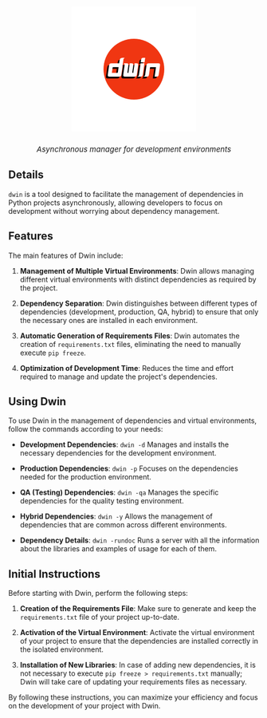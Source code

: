 <h1 align="center">
    <img alt="dwin Logo" width="250px" src="logo/dwin_logo.png"><br>
</h1>

<div align="center">
<i style="display: block; font-style: italic; font-size:15px;">Asynchronous manager for development environments</i>
</div>

## Details
`dwin` is a tool designed to facilitate the management of dependencies in Python projects asynchronously, allowing developers to focus on development without worrying about dependency management.

## Features

The main features of Dwin include:

1. **Management of Multiple Virtual Environments**: Dwin allows managing different virtual environments with distinct dependencies as required by the project.

2. **Dependency Separation**: Dwin distinguishes between different types of dependencies (development, production, QA, hybrid) to ensure that only the necessary ones are installed in each environment.

3. **Automatic Generation of Requirements Files**: Dwin automates the creation of `requirements.txt` files, eliminating the need to manually execute `pip freeze`.

4. **Optimization of Development Time**: Reduces the time and effort required to manage and update the project's dependencies.

## Using Dwin

To use Dwin in the management of dependencies and virtual environments, follow the commands according to your needs:

- **Development Dependencies**: `dwin -d`
  Manages and installs the necessary dependencies for the development environment.

- **Production Dependencies**: `dwin -p`
  Focuses on the dependencies needed for the production environment.

- **QA (Testing) Dependencies**: `dwin -qa`
  Manages the specific dependencies for the quality testing environment.

- **Hybrid Dependencies**: `dwin -y`
  Allows the management of dependencies that are common across different environments.

- **Dependency Details**: `dwin -rundoc`
   Runs a server with all the information about the libraries and examples of usage for each of them.

## Initial Instructions

Before starting with Dwin, perform the following steps:

1. **Creation of the Requirements File**: Make sure to generate and keep the `requirements.txt` file of your project up-to-date.

2. **Activation of the Virtual Environment**: Activate the virtual environment of your project to ensure that the dependencies are installed correctly in the isolated environment.

3. **Installation of New Libraries**: In case of adding new dependencies, it is not necessary to execute `pip freeze > requirements.txt` manually; Dwin will take care of updating your requirements files as necessary.

By following these instructions, you can maximize your efficiency and focus on the development of your project with Dwin.
